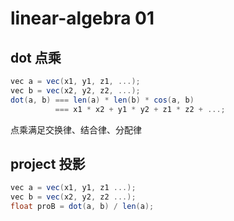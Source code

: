 # linear-algebra 01

## dot 点乘

```c#
vec a = vec(x1, y1, z1, ...);
vec b = vec(x2, y2, z2, ...);
dot(a, b) === len(a) * len(b) * cos(a, b)
          === x1 * x2 + y1 * y2 + z1 * z2 + ...;
```

点乘满足交换律、结合律、分配律

## project 投影

```c#
vec a = vec(x1, y1, z1 ...);
vec b = vec(x2, y2, z2 ...);
float proB = dot(a, b) / len(a);
```
